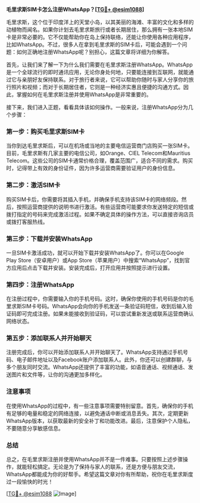 **毛里求斯SIM卡怎么注册WhatsApp？[[TG💪+ @esim1088](https://t.me/s/esim1088)]**

毛里求斯，这个位于印度洋上的天堂小岛，以其美丽的海滩、丰富的文化和多样的动植物而闻名。如果你计划去毛里求斯旅行或者长期居住，那么拥有一张本地SIM卡是非常必要的。它不仅能帮助你在岛上保持联络，还能让你使用各种应用程序，比如WhatsApp。不过，很多人在拿到毛里求斯的SIM卡后，可能会遇到一个问题：如何正确地注册WhatsApp呢？别担心，这篇文章将详细为你解答。

首先，让我们来了解一下为什么我们需要在毛里求斯注册WhatsApp。WhatsApp是一个全球流行的即时通讯应用，无论你身处何地，只要能连接到互联网，就能通过它与亲朋好友保持联系。对于旅行者来说，它可以帮助你随时与家人分享你的旅行照片和视频；而对于长期居住者，它则是一种经济实惠且便捷的沟通方式。因此，掌握如何在毛里求斯注册并使用WhatsApp是非常重要的。

接下来，我们进入正题，看看具体该如何操作。一般来说，注册WhatsApp分为几个步骤：

### 第一步：购买毛里求斯SIM卡

当你到达毛里求斯后，可以在机场或当地的主要电信运营商门店购买一张SIM卡。目前，毛里求斯有几家主要的电信公司，如Orange、CIEL Telecom和Mauritius Telecom。这些公司的SIM卡通常价格合理，覆盖范围广，适合不同的需求。购买时，记得带上有效的身份证件，因为许多运营商需要验证用户的身份信息。

### 第二步：激活SIM卡

购买SIM卡后，你需要将其插入手机，并确保手机支持该SIM卡的网络频段。然后，按照运营商提供的说明书进行激活。有些运营商可能要求你发送特定的短信或拨打指定的号码来完成激活过程。如果不确定具体的操作方法，可以直接咨询店员或拨打客服热线。

### 第三步：下载并安装WhatsApp

一旦SIM卡激活成功，就可以开始下载并安装WhatsApp了。你可以在Google Play Store（安卓用户）或App Store（苹果用户）中搜索“WhatsApp”，找到官方应用后点击下载并安装。安装完成后，打开应用并按照提示进行设置。

### 第四步：注册WhatsApp

在注册过程中，你需要输入你的手机号码。这时，确保你使用的手机号码是你的毛里求斯SIM卡号码。WhatsApp会向你的手机发送一条验证码短信，收到后输入验证码即可完成注册。如果未能接收到验证码，可以尝试重新发送或联系运营商确认网络状态。

### 第五步：添加联系人并开始聊天

注册完成后，你可以开始添加联系人并开始聊天了。WhatsApp支持通过手机号码、电子邮件地址以及Facebook账户添加联系人。此外，你还可以创建群聊，与多个朋友同时交流。WhatsApp还提供了丰富的功能，如语音通话、视频通话、发送图片和文件等，让你的沟通更加多样化。

### 注意事项

在使用WhatsApp的过程中，有一些注意事项需要特别留意。首先，确保你的手机有足够的电量和稳定的网络连接，以避免通话中断或消息丢失。其次，定期更新WhatsApp版本，以获取最新的安全补丁和功能改进。最后，注意保护个人隐私，不要随意分享敏感信息。

### 总结

总之，在毛里求斯注册并使用WhatsApp并不是一件难事。只要按照上述步骤操作，就能轻松搞定。无论是为了保持与家人的联系，还是方便与朋友交流，WhatsApp都能成为你的好帮手。希望这篇文章对你有所帮助，祝你在毛里求斯度过一段愉快的时光！

[[TG💪+ @esim1088](https://t.me/s/esim1088) ![Image](https://i.postimg.cc/4NQfJmqS/Snipaste-2025-05-13-00-14-12.png)]